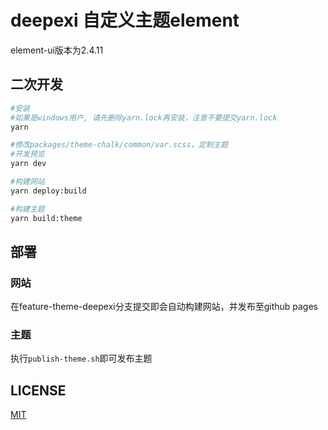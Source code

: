 # deepexi 自定义主题element
element-ui版本为2.4.11
## 二次开发

```sh
#安装 
#如果是windows用户, 请先删除yarn.lock再安装，注意不要提交yarn.lock
yarn

#修改packages/theme-chalk/common/var.scss，定制主题
#开发预览
yarn dev

#构建网站
yarn deploy:build

#构建主题
yarn build:theme
```

## 部署

### 网站
在feature-theme-deepexi分支提交即会自动构建网站，并发布至github pages

### 主题
执行`publish-theme.sh`即可发布主题

## LICENSE
[MIT](LICENSE)
